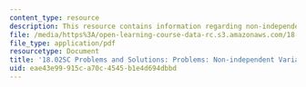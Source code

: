 ```yaml
---
content_type: resource
description: This resource contains information regarding non-independent variables.
file: /media/https%3A/open-learning-course-data-rc.s3.amazonaws.com/18-02sc-multivariable-calculus-fall-2010/eae43e99915ca70c4545b1e4d694dbbd_MIT18_02SC_pb_42_comb.pdf
file_type: application/pdf
resourcetype: Document
title: '18.02SC Problems and Solutions: Problems: Non-independent Variables'
uid: eae43e99-915c-a70c-4545-b1e4d694dbbd
---
```

